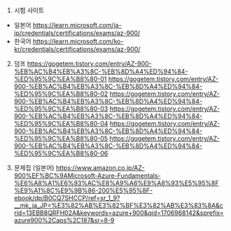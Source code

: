 1. 시험 사이트
- 일본어
https://learn.microsoft.com/ja-jp/credentials/certifications/exams/az-900/
- 한국어
https://learn.microsoft.com/ko-kr/credentials/certifications/exams/az-900/

2. 덤프
https://gogetem.tistory.com/entry/AZ-900-%EB%AC%B4%EB%A3%8C-%EB%8D%A4%ED%94%84-%ED%95%9C%EA%B8%80-01
https://gogetem.tistory.com/entry/AZ-900-%EB%AC%B4%EB%A3%8C-%EB%8D%A4%ED%94%84-%ED%95%9C%EA%B8%80-02
https://gogetem.tistory.com/entry/AZ-900-%EB%AC%B4%EB%A3%8C-%EB%8D%A4%ED%94%84-%ED%95%9C%EA%B8%80-03
https://gogetem.tistory.com/entry/AZ-900-%EB%AC%B4%EB%A3%8C-%EB%8D%A4%ED%94%84-%ED%95%9C%EA%B8%80-04
https://gogetem.tistory.com/entry/AZ-900-%EB%AC%B4%EB%A3%8C-%EB%8D%A4%ED%94%84-%ED%95%9C%EA%B8%80-05
https://gogetem.tistory.com/entry/AZ-900-%EB%AC%B4%EB%A3%8C-%EB%8D%A4%ED%94%84-%ED%95%9C%EA%B8%80-06

3. 문제집 (일본어)
https://www.amazon.co.jp/AZ-900%EF%BC%9AMicrosoft-Azure-Fundamentals-%E6%A8%A1%E6%93%AC%E8%A9%A6%E9%A8%93%E5%95%8F%E9%A1%8C%E9%9B%86-200%E5%95%8F-ebook/dp/B0CQ7SHCCP/ref=sr_1_9?__mk_ja_JP=%E3%82%AB%E3%82%BF%E3%82%AB%E3%83%8A&crid=13EBB8QRFH02A&keywords=azure+900&qid=1706968142&sprefix=azure900%2Caps%2C187&sr=8-9

